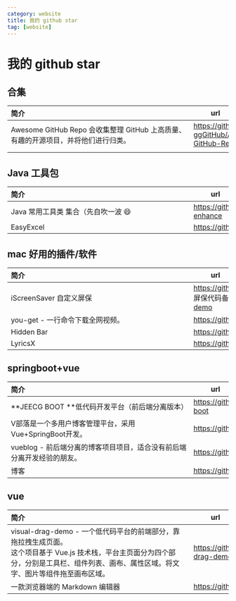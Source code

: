 ```yaml
---
category: website
title: 我的 github star
tag: [website]
---
```

# 我的 github star

## 合集

| <div style="width:400px">简介</div>                                                | <div style="width:100px">url</div>                       |
|:---------------------------------------------------------------------------------- | -------------------------------------------------------- |
| Awesome GitHub Repo 会收集整理 GitHub 上高质量、有趣的开源项目，并将他们进行归类。 | <https://github.com/Wechat-ggGitHub/Awesome-GitHub-Repo> |
|                                                                                    |                                                          |

## Java 工具包

| <div style="width:400px">简介</div> | <div style="width:100px">url</div>          |
|:----------------------------------- | ------------------------------------------- |
| Java 常用工具类 集合（先自吹一波 😄 | <https://github.com/nibnait/common-enhance> |
| EasyExcel                           | <https://github.com/alibaba/easyexcel>      |

## mac 好用的插件/软件

| <div style="width:400px">简介</div> | <div style="width:100px">url</div>                                                                                                                                                      |
|:----------------------------------- | --------------------------------------------------------------------------------------------------------------------------------------------------------------------------------------- |
| iScreenSaver 自定义屏保             | <https://github.com/titman/iScreenSaver> <br/> 屏保代码备份：[iScreenSaver-code-demo](https://github.com/nibnait/algorithms/blob/master/src/main/java/cc/tianbin/backup/html/README.md) |
| you-get - 一行命令下载全网视频。    | <https://github.com/soimort/you-get>                                                                                                                                                    |
| Hidden Bar                          | <https://github.com/dwarvesf/hidden>                                                                                                                                                    |
| LyricsX                             | <https://github.com/ddddxxx/LyricsX>                                                                                                                                                    |

## springboot+vue

| <div style="width:400px">简介</div>                                    | <div style="width:100px">url</div>        |
|:---------------------------------------------------------------------- | ----------------------------------------- |
| **JEECG BOOT **低代码开发平台（前后端分离版本）                        | <https://github.com/jeecgboot/jeecg-boot> |
| V部落是一个多用户博客管理平台，采用Vue+SpringBoot开发。                | <https://github.com/lenve/VBlog>          |
| vueblog - 前后端分离的博客项目项目，适合没有前后端分离开发经验的朋友。 | <https://github.com/MarkerHub/vueblog>    |
| 博客                                                                   | <https://github.com/zzzzbw/Fame>          |

## vue

| <div style="width:400px">简介</div>                                                                                                                                                              | <div style="width:100px">url</div>           |
|:------------------------------------------------------------------------------------------------------------------------------------------------------------------------------------------------ | -------------------------------------------- |
| visual-drag-demo - 一个低代码平台的前端部分，靠拖拉拽生成页面。<br/>这个项目基于 Vue.js 技术栈，平台主页面分为四个部分，分别是工具栏、组件列表、画布、属性区域。将文字、图片等组件拖至画布区域。 | <https://github.com/woai3c/visual-drag-demo> |
| 一款浏览器端的 Markdown 编辑器                                                                                                                                                                   | <https://github.com/Vanessa219/vditor>       |

